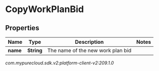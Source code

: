 # CopyWorkPlanBid


## Properties

| Name | Type | Description | Notes |
| ------------ | ------------- | ------------- | ------------- |
| **name** | **String** | The name of the new work plan bid |  |




_com.mypurecloud.sdk.v2:platform-client-v2:209.1.0_
